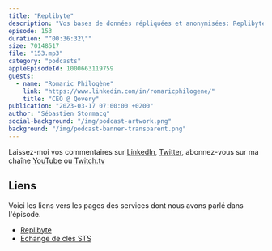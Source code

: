 ```yaml
---
title: "Replibyte"
description: "Vos bases de données répliquées et anonymisées: Replibyte est un outil open-source de réplication de vos bases de données à des fins de tests et de développement. Il exporte un sous-ensemble anonymisé de vos données à la volée pour que vos bases de tests et de devs ne contiennent pas de données personnelles qui viennent de la production. Replibyte fonctionne avec les bases PostgreSQL, MySQL et MongoDB. Dans cet épisode on explique pourquoi et comment utiliser cet outil et comment ca marche sous le capot. Spoiler alert : il est écrit en Rust par les équipes de Qovery."
episode: 153
duration: "“00:36:32\""
size: 70148517
file: "153.mp3"
category: "podcasts"
appleEpisodeId: 1000663119759
guests:
  - name: "Romaric Philogène"
    link: "https://www.linkedin.com/in/romaricphilogene/"
    title: "CEO @ Qovery"
publication: "2023-03-17 07:00:00 +0200"
author: "Sébastien Stormacq"
social-background: "/img/podcast-artwork.png"
background: "/img/podcast-banner-transparent.png"
---
```


Laissez-moi vos commentaires sur [LinkedIn](https://www.linkedin.com/in/sebastienstormacq/), [Twitter](https://twitter.com/sebsto), abonnez-vous sur ma chaîne [YouTube](https://www.youtube.com/sebsto) ou [Twitch.tv](https://www.twitch.tv/sebAWS)

## Liens

Voici les liens vers les pages des services dont nous avons parlé dans l'épisode.

- [Replibyte](https://github.com/Qovery/Replibyte)
- [Echange de clés STS](https://en.wikipedia.org/wiki/Station-to-Station_protocol)
